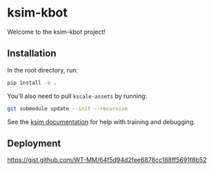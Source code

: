 # ksim-kbot

Welcome to the ksim-kbot project!

## Installation

In the root directory, run:

```bash
pip install -e .
```

You'll also need to pull `kscale-assets` by running:

```bash
git submodule update --init --recursive
```

See the [ksim documentation](https://docs.kscale.dev/docs/ksim) for help with training and debugging.

## Deployment

https://gist.github.com/WT-MM/64f5d94d2fee6878cc188ff5691f8b52
